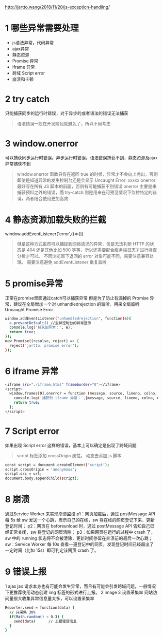 http://jartto.wang/2018/11/20/js-exception-handling/
# 1 哪些异常需要处理
- js语法异常，代码异常
- ajax异常
- 静态资源
- Promise 异常
- Iframe 异常
- 跨域 Script error
- 崩溃和卡顿
# 2 try catch
只能捕获同步的运行时错误，对于异步的或者语法的错误无法捕获
> 语法错误一般在开发阶段就避免了，所以不用考虑
# 3 window.onerror
可以捕获同步运行时错误，异步运行时错误，语法错误捕获不到，静态资源及ajax异常捕获不到
> window.onerror 函数只有在返回 true 的时候，异常才不会向上抛出，否则即使是知道异常的发生控制台还是会显示 Uncaught Error: xxxxx
> onerror 最好写在所有 JS 脚本的前面，否则有可能捕获不到错误
> onerror 主要是来捕获预料之外的错误，而 try-catch 则是用来在可预见情况下监控特定的错误，两者结合使用更加高效
# 4 静态资源加载失败的拦截
window.addEventListener('error',()=>{})
> 但是这种方式虽然可以捕捉到网络请求的异常，但是无法判断 HTTP 的状态是 404 还是其他比如 500 等等，所以还需要配合服务端日志才进行排查分析才可以。
> 不同浏览器下返回的 error 对象可能不同，需要注意兼容处理。
> 需要注意避免 addEventListener 重复监听
# 5 promise异常
正常在promise里面通过catch可以捕获异常
但是为了防止有漏掉的 Promise 异常，建议在全局增加一个对 unhandledrejection 的监听，用来全局监听Uncaught Promise Error
```bash
window.addEventListener("unhandledrejection", function(e){
  e.preventDefault() //去掉控制台的异常显示
  console.log('捕获到异常：', e);
  return true;
});
new Promise((resolve, reject) => {
  reject('jartto: promise error');
});
```
# 6 iframe 异常
```bash
<iframe src="./iframe.html" frameborder="0"></iframe>
<script>
  window.frames[0].onerror = function (message, source, lineno, colno, error) {
    console.log('捕获到 iframe 异常：',{message, source, lineno, colno, error});
    return true;
  };
</script>
```
# 7 Script error
如果出现 Script error 这样的错误，基本上可以确定是出现了跨域问题
>script 标签添加 crossOrigin 属性。
>动态去添加 js 脚本
```bash
const script = document.createElement('script');
script.crossOrigin = 'anonymous';
script.src = url;
document.body.appendChild(script);
```
# 8 崩溃
通过Service Worker 来实现崩溃监控
p1：网页加载后，通过 postMessage API 每 5s 给 sw 发送一个心跳，表示自己的在线，sw 将在线的网页登记下来，更新登记时间；
p2：网页在 beforeunload 时，通过 postMessage API 告知自己已经正常关闭，sw 将登记的网页清除；
p3：如果网页在运行的过程中 crash 了，sw 中的 running 状态将不会被清除，更新时间停留在奔溃前的最后一次心跳；
sw：Service Worker 每 10s 查看一遍登记中的网页，发现登记时间已经超出了一定时间（比如 15s）即可判定该网页 crash 了。

# 9 错误上报
1 ajax
jax 请求本身也有可能会发生异常，而且有可能会引发跨域问题，一般情况下更推荐使用动态创建 img 标签的形式进行上报。
2 image
3 设置采集率
网站访问量很大收集异常信息量太多，可以设置采集率
```bash
Reporter.send = function(data) {
  // 只采集 30%
  if(Math.random() < 0.3) {
    send(data)      // 上报错误信息
  }
}
```
